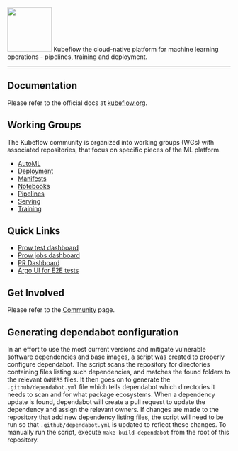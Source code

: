 <img src="https://www.kubeflow.org/images/logo.svg" width="100">
Kubeflow the cloud-native platform for machine learning operations - pipelines, training and deployment.

---

## Documentation
Please refer to the official docs at [kubeflow.org](http://kubeflow.org).

## Working Groups
The Kubeflow community is organized into working groups (WGs) with associated repositories, that focus on specific pieces of the ML platform. 

* [AutoML](https://github.com/kubeflow/community/tree/master/wg-automl)
* [Deployment](https://github.com/kubeflow/community/tree/master/wg-deployment)
* [Manifests](https://github.com/kubeflow/community/tree/master/wg-manifests)
* [Notebooks](https://github.com/kubeflow/community/tree/master/wg-notebooks)
* [Pipelines](https://github.com/kubeflow/community/tree/master/wg-pipelines)
* [Serving](https://github.com/kubeflow/community/tree/master/wg-serving)
* [Training](https://github.com/kubeflow/community/tree/master/wg-training)

## Quick Links
* [Prow test dashboard](https://k8s-testgrid.appspot.com/sig-big-data)
* [Prow jobs dashboard](https://prow.k8s.io/?repo=kubeflow%2Fkubeflow)
* [PR Dashboard](https://k8s-gubernator.appspot.com/pr)
* [Argo UI for E2E tests](http://testing-argo.kubeflow.org)

## Get Involved
Please refer to the [Community](https://www.kubeflow.org/docs/about/community/) page.

## Generating dependabot configuration
In an effort to use the most current versions and mitigate vulnerable software dependencies and base images, a script was created to properly configure dependabot. The script scans the repository for directories containing files listing such dependencies, and matches the found folders to the relevant `OWNERS` files. It then goes on to generate the `.github/dependabot.yml` file which tells dependabot which directories it needs to scan and for what package ecosystems. When a dependency update is found, dependabot will create a pull request to update the dependency and assign the relevant owners. If changes are made to the repository that add new dependency listing files, the script will need to be run so that `.github/dependabot.yml` is updated to reflect these changes. To manually run the script, execute `make build-dependabot` from the root of this repository. 

